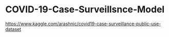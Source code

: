 # COVID-19-Case-Surveillsnce-Model
https://www.kaggle.com/arashnic/covid19-case-surveillance-public-use-dataset
